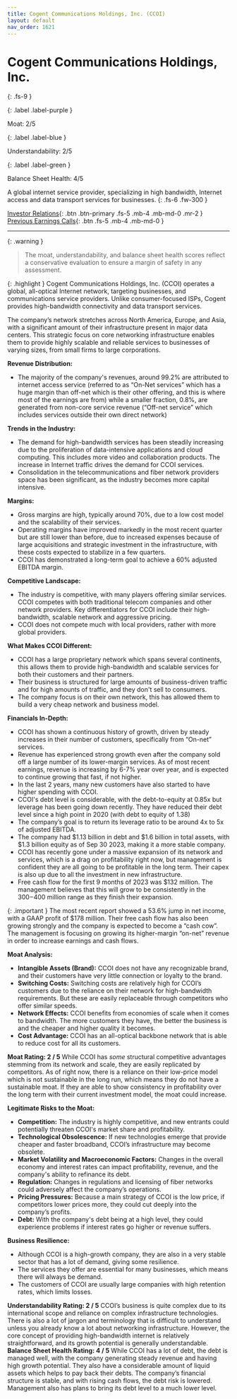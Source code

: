 ```yaml
---
title: Cogent Communications Holdings, Inc. (CCOI)
layout: default
nav_order: 1621
---
```


# Cogent Communications Holdings, Inc.
{: .fs-9 }

{: .label .label-purple }

Moat: 2/5

{: .label .label-blue }

Understandability: 2/5

{: .label .label-green }

Balance Sheet Health: 4/5

A global internet service provider, specializing in high bandwidth, Internet access and data transport services for businesses.
{: .fs-6 .fw-300 }

[Investor Relations](https://www.google.com/search?q=CCOI+investor+relations){: .btn .btn-primary .fs-5 .mb-4 .mb-md-0 .mr-2 }
[Previous Earnings Calls](https://discountingcashflows.com/company/CCOI/transcripts/){: .btn .fs-5 .mb-4 .mb-md-0 }

---

{: .warning }
>The moat, understandability, and balance sheet health scores reflect a conservative evaluation to ensure a margin of safety in any assessment.



{: .highlight }
Cogent Communications Holdings, Inc. (CCOI) operates a global, all-optical Internet network, targeting businesses, and communications service providers. Unlike consumer-focused ISPs, Cogent provides high-bandwidth connectivity and data transport services.

The company’s network stretches across North America, Europe, and Asia, with a significant amount of their infrastructure present in major data centers. This strategic focus on core networking infrastructure enables them to provide highly scalable and reliable services to businesses of varying sizes, from small firms to large corporations. 

**Revenue Distribution:**
*  The majority of the company's revenues, around 99.2% are attributed to internet access service (referred to as “On-Net services” which has a huge margin than off-net which is their other offering, and this is where most of the earnings are from) while a smaller fraction, 0.8%, are generated from non-core service revenue (“Off-net service” which includes services outside their own direct network)

**Trends in the Industry:**
* The demand for high-bandwidth services has been steadily increasing due to the proliferation of data-intensive applications and cloud computing. This includes more video and collaboration products. The increase in Internet traffic drives the demand for CCOI services.
* Consolidation in the telecommunications and fiber network providers space has been significant, as the industry becomes more capital intensive.

**Margins:**
* Gross margins are high, typically around 70%, due to a low cost model and the scalability of their services.
* Operating margins have improved markedly in the most recent quarter but are still lower than before, due to increased expenses because of large acquisitions and strategic investment in the infrastructure, with these costs expected to stabilize in a few quarters.
* CCOI has demonstrated a long-term goal to achieve a 60% adjusted EBITDA margin.

**Competitive Landscape:**
* The industry is competitive, with many players offering similar services. CCOI competes with both traditional telecom companies and other network providers. Key differentiators for CCOI include their high-bandwidth, scalable network and aggressive pricing.
* CCOI does not compete much with local providers, rather with more global providers.

**What Makes CCOI Different:**
*  CCOI has a large proprietary network which spans several continents, this allows them to provide high-bandwidth and scalable services for both their customers and their partners.
* Their business is structured for large amounts of business-driven traffic and for high amounts of traffic, and they don't sell to consumers.
*  The company focus is on their own network, this has allowed them to build a very cheap network and business model.

**Financials In-Depth:**
* CCOI has shown a continuous history of growth, driven by steady increases in their number of customers, specifically from “On-net” services.
* Revenue has experienced strong growth even after the company sold off a large number of its lower-margin services. As of most recent earnings, revenue is increasing by 6-7% year over year, and is expected to continue growing that fast, if not higher.
* In the last 2 years, many new customers have also started to have higher spending with CCOI.
* CCOI's debt level is considerable, with the debt-to-equity at 0.85x but leverage has been going down recently. They have reduced their debt level since a high point in 2020 (with debt to equity of 1.38)
* The company’s goal is to return its leverage ratio to be around 4x to 5x of adjusted EBITDA.
* The company had $1.13 billion in debt and $1.6 billion in total assets, with $1.3 billion equity as of Sep 30 2023, making it a more stable company.
* CCOI has recently gone under a massive expansion of its network and services, which is a drag on profitability right now, but management is confident they are all going to be profitable in the long term. Their capex is also up due to all the investment in new infrastructure.
* Free cash flow for the first 9 months of 2023 was $132 million. The management believes that this will grow to be consistently in the $300-$400 million range as they finish their expansion.

{: .important }
The most recent report showed a 53.6% jump in net income, with a GAAP profit of $178 million. Their free cash flow has also been growing strongly and the company is expected to become a “cash cow”.  The management is focusing on growing its higher-margin “on-net” revenue in order to increase earnings and cash flows.

**Moat Analysis:**
* **Intangible Assets (Brand):** CCOI does not have any recognizable brand, and their customers have very little connection or loyalty to the brand.
* **Switching Costs:**  Switching costs are relatively high for CCOI’s customers due to the reliance on their network for high-bandwidth requirements. But these are easily replaceable through competitors who offer similar speeds.
* **Network Effects:** CCOI benefits from economies of scale when it comes to bandwidth. The more customers they have, the better the business is and the cheaper and higher quality it becomes.
* **Cost Advantage:** CCOI has an all-optical backbone network that is able to reduce cost for all its customers.

**Moat Rating: 2 / 5**
While CCOI has *some* structural competitive advantages stemming from its network and scale, they are easily replicated by competitors. As of right now, there is a reliance on their low-price model which is not sustainable in the long run, which means they do not have a sustainable moat. If they are able to show consistency in profitability over the long term with their current investment model, the moat could increase.

**Legitimate Risks to the Moat:**
* **Competition:** The industry is highly competitive, and new entrants could potentially threaten CCOI's market share and profitability.
* **Technological Obsolescence:** If new technologies emerge that provide cheaper and faster broadband, CCOI’s infrastructure may become obsolete.
* **Market Volatility and Macroeconomic Factors:** Changes in the overall economy and interest rates can impact profitability, revenue, and the company's ability to refinance its debt.
* **Regulation:** Changes in regulations and licensing of fiber networks could adversely affect the company’s operations.
* **Pricing Pressures:** Because a main strategy of CCOI is the low price, if competitors lower prices more, they could cut deeply into the company’s profits.
* **Debt:** With the company's debt being at a high level, they could experience problems if interest rates go higher or revenue suffers.

**Business Resilience:**
* Although CCOI is a high-growth company, they are also in a very stable sector that has a lot of demand, giving some resilience.
* The services they offer are essential for many businesses, which means there will always be demand.
* The customers of CCOI are usually large companies with high retention rates, which limits losses.

**Understandability Rating: 2 / 5**
CCOI’s business is quite complex due to its international scope and reliance on complex infrastructure technologies. There is also a lot of jargon and terminology that is difficult to understand unless you already know a lot about networking infrastructure. However, the core concept of providing high-bandwidth internet is relatively straightforward, and its growth potential is generally understandable.
**Balance Sheet Health Rating: 4 / 5**
While CCOI has a lot of debt, the debt is managed well, with the company generating steady revenue and having high growth potential. They also have a considerable amount of liquid assets which helps to pay back their debts. The company’s financial structure is stable, and with rising cash flows, the debt risk is lowered. Management also has plans to bring its debt level to a much lower level.